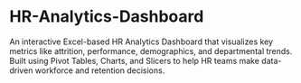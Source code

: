 # HR-Analytics-Dashboard
An interactive Excel-based HR Analytics Dashboard that visualizes key metrics like attrition, performance, demographics, and departmental trends. Built using Pivot Tables, Charts, and Slicers to help HR teams make data-driven workforce and retention decisions.

